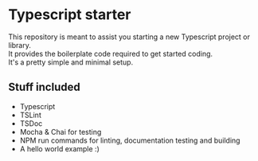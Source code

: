 # Typescript starter

This repository is meant to assist you starting a new Typescript project or library.  
It provides the boilerplate code required to get started coding.  
It's a pretty simple and minimal setup.

## Stuff included

* Typescript
* TSLint
* TSDoc
* Mocha & Chai for testing
* NPM run commands for linting, documentation testing and building
* A hello world example :)